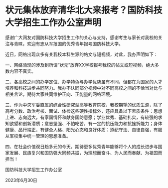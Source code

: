 

# 状元集体放弃清华北大来报考？国防科技大学招生工作办公室声明

感谢广大网友对国防科技大学招生工作的关心与支持，感谢考生与家长对我校的关注与青睐，欢迎有志从军报国的优秀青年报考国防科技大学。

近日，网络出现众多有关我校本科生源的帖文与短视频，对此，我办声明如下：

一、网络涌现的涉及到所谓“状元”放弃XX学校报考我校的帖文或短视频，绝大多数内容不真实。

二、各高校之间的办学定位、办学特色与办学优势虽有不同，但都在为国家的人才培养和科技进步共同努力。我办不认同部分视频中对不同高校之间的不恰当对比与相关言论，期待大家共同维护正向、正能量的网络环境。

三、作为中央军委直属的综合性研究型高等教育院校，我校期望的优质生源，除了高考分数、政治考核、面试、体检这些硬性指标外，还应具备以下素质条件：思想上进、志向远大，有家国情怀和献身国防意愿；学业优秀、基础扎实，有较强的求知欲望和创新潜质；意志坚强、不怕吃苦，有一定的抗压能力和抗挫折能力；身体健康、品行端正，有健全人格、阳光心态和良好体质；遵纪守法、自律自强，有服从军校集中统一管理的思想准备。

四、在社会价值观日趋多元的今天，期待更多优秀青年能够将个人的成长进步与国家发展、民族复兴和国防强大同频共振，为理想而奋斗、为人民而奉献、为祖国而担当！

国防科技大学招生工作办公室

2023年6月30日


